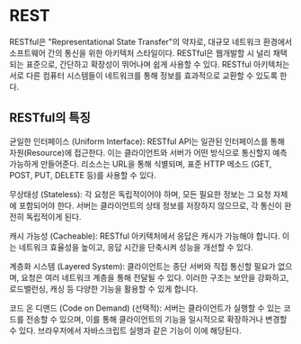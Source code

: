 # REST
RESTful은 "Representational State Transfer"의 약자로,
대규모 네트워크 환경에서 소프트웨어 간의 통신을 위한 아키텍처 스타일이다.
RESTful은 웹개발할 시 널리 채택되는 표준으로, 간단하고 확장성이 뛰어나며 쉽게 사용할 수 있다.
RESTful 아키텍처는 서로 다른 컴퓨터 시스템들이 네트워크를 통해 정보를 효과적으로 교환할 수 있도록 한다.

## RESTful의 특징

균일한 인터페이스 (Uniform Interface):
RESTful API는 일관된 인터페이스를 통해 자원(Resource)에 접근한다.
이는 클라이언트와 서버가 어떤 방식으로 통신할지 예측 가능하게 만들어준다.
리소스는 URL을 통해 식별되며, 표준 HTTP 메소드 (GET, POST, PUT, DELETE 등)를 사용할 수 있다.

무상태성 (Stateless):
각 요청은 독립적이어야 하며, 모든 필요한 정보는 그 요청 자체에 포함되어야 한다.
서버는 클라이언트의 상태 정보를 저장하지 않으므로, 각 통신이 완전히 독립적이게 된다.

캐시 가능성 (Cacheable):
RESTful 아키텍처에서 응답은 캐시가 가능해야 합니다.
이는 네트워크 효율성을 높이고, 응답 시간을 단축시켜 성능을 개선할 수 있다.

계층화 시스템 (Layered System):
클라이언트는 종단 서버와 직접 통신할 필요가 없으며, 요청은 여러 네트워크 계층을 통해 전달될 수 있다.
이러한 구조는 보안을 강화하고, 로드밸런싱, 캐싱 등 다양한 기능을 활용할 수 있게 합니다.

코드 온 디맨드 (Code on Demand) (선택적):
서버는 클라이언트가 실행할 수 있는 코드를 전송할 수 있으며,
이를 통해 클라이언트의 기능을 일시적으로 확장하거나 변경할 수 있다.
브라우저에서 자바스크립트 실행과 같은 기능이 이에 해당된다.
